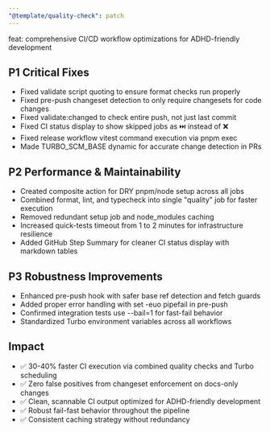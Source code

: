 ```yaml
---
"@template/quality-check": patch
---
```


feat: comprehensive CI/CD workflow optimizations for ADHD-friendly development

## P1 Critical Fixes
- Fixed validate script quoting to ensure format checks run properly
- Fixed pre-push changeset detection to only require changesets for code changes
- Fixed validate:changed to check entire push, not just last commit
- Fixed CI status display to show skipped jobs as ⏭️ instead of ❌
- Fixed release workflow vitest command execution via pnpm exec
- Made TURBO_SCM_BASE dynamic for accurate change detection in PRs

## P2 Performance & Maintainability
- Created composite action for DRY pnpm/node setup across all jobs
- Combined format, lint, and typecheck into single "quality" job for faster execution
- Removed redundant setup job and node_modules caching
- Increased quick-tests timeout from 1 to 2 minutes for infrastructure resilience
- Added GitHub Step Summary for cleaner CI status display with markdown tables

## P3 Robustness Improvements
- Enhanced pre-push hook with safer base ref detection and fetch guards
- Added proper error handling with set -euo pipefail in pre-push
- Confirmed integration tests use --bail=1 for fast-fail behavior
- Standardized Turbo environment variables across all workflows

## Impact
- ✅ 30-40% faster CI execution via combined quality checks and Turbo scheduling
- ✅ Zero false positives from changeset enforcement on docs-only changes
- ✅ Clean, scannable CI output optimized for ADHD-friendly development
- ✅ Robust fail-fast behavior throughout the pipeline
- ✅ Consistent caching strategy without redundancy